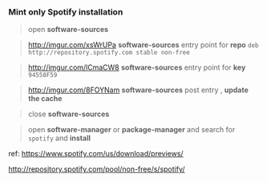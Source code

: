 ### Mint only Spotify installation
> open **software-sources**

> http://imgur.com/xsWrUPa **software-sources** entry point for **repo** `deb http://repository.spotify.com stable non-free`

> http://imgur.com/lCmaCW8 **software-sources** entry point for **key** `94558F59`

> http://imgur.com/8FOYNam **software-sources** post entry , **update the cache**

> close **software-sources**

> open **software-manager** or **package-manager** and search for `spotify` and **install**

ref:
https://www.spotify.com/us/download/previews/

http://repository.spotify.com/pool/non-free/s/spotify/
